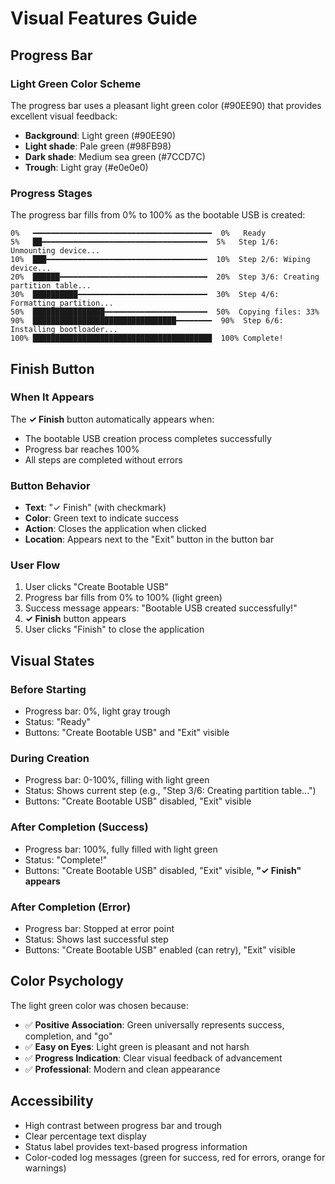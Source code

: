 # Visual Features Guide

## Progress Bar

### Light Green Color Scheme
The progress bar uses a pleasant light green color (#90EE90) that provides excellent visual feedback:
- **Background**: Light green (#90EE90)
- **Light shade**: Pale green (#98FB98)
- **Dark shade**: Medium sea green (#7CCD7C)
- **Trough**: Light gray (#e0e0e0)

### Progress Stages
The progress bar fills from 0% to 100% as the bootable USB is created:

```
0%   ━━━━━━━━━━━━━━━━━━━━━━━━━━━━━━━━━━━━━━━━  0%   Ready
5%   ██━━━━━━━━━━━━━━━━━━━━━━━━━━━━━━━━━━━━━  5%   Step 1/6: Unmounting device...
10%  ███━━━━━━━━━━━━━━━━━━━━━━━━━━━━━━━━━━━━  10%  Step 2/6: Wiping device...
20%  ██████━━━━━━━━━━━━━━━━━━━━━━━━━━━━━━━━━  20%  Step 3/6: Creating partition table...
30%  ██████████━━━━━━━━━━━━━━━━━━━━━━━━━━━━━  30%  Step 4/6: Formatting partition...
50%  ████████████████━━━━━━━━━━━━━━━━━━━━━━━  50%  Copying files: 33%
90%  ████████████████████████████████━━━━━━━━  90%  Step 6/6: Installing bootloader...
100% ████████████████████████████████████████  100% Complete!
```

## Finish Button

### When It Appears
The **✓ Finish** button automatically appears when:
- The bootable USB creation process completes successfully
- Progress bar reaches 100%
- All steps are completed without errors

### Button Behavior
- **Text**: "✓ Finish" (with checkmark)
- **Color**: Green text to indicate success
- **Action**: Closes the application when clicked
- **Location**: Appears next to the "Exit" button in the button bar

### User Flow
1. User clicks "Create Bootable USB"
2. Progress bar fills from 0% to 100% (light green)
3. Success message appears: "Bootable USB created successfully!"
4. **✓ Finish** button appears
5. User clicks "Finish" to close the application

## Visual States

### Before Starting
- Progress bar: 0%, light gray trough
- Status: "Ready"
- Buttons: "Create Bootable USB" and "Exit" visible

### During Creation
- Progress bar: 0-100%, filling with light green
- Status: Shows current step (e.g., "Step 3/6: Creating partition table...")
- Buttons: "Create Bootable USB" disabled, "Exit" visible

### After Completion (Success)
- Progress bar: 100%, fully filled with light green
- Status: "Complete!"
- Buttons: "Create Bootable USB" disabled, "Exit" visible, **"✓ Finish" appears**

### After Completion (Error)
- Progress bar: Stopped at error point
- Status: Shows last successful step
- Buttons: "Create Bootable USB" enabled (can retry), "Exit" visible

## Color Psychology

The light green color was chosen because:
- ✅ **Positive Association**: Green universally represents success, completion, and "go"
- ✅ **Easy on Eyes**: Light green is pleasant and not harsh
- ✅ **Progress Indication**: Clear visual feedback of advancement
- ✅ **Professional**: Modern and clean appearance

## Accessibility

- High contrast between progress bar and trough
- Clear percentage text display
- Status label provides text-based progress information
- Color-coded log messages (green for success, red for errors, orange for warnings)
